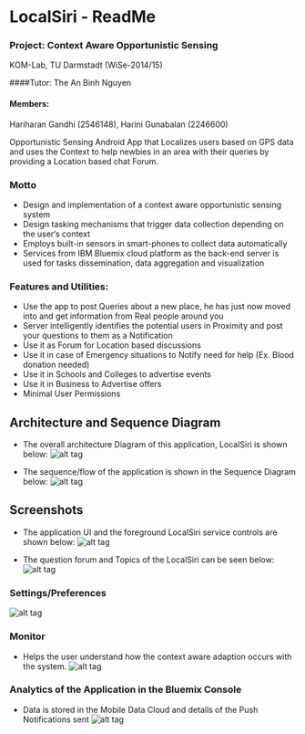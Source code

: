 # LocalSiri - ReadMe #
### Project: Context Aware Opportunistic Sensing 
KOM-Lab, TU Darmstadt (WiSe-2014/15) 

####Tutor:
The An Binh Nguyen

#### Members: 
Hariharan Gandhi (2546148), Harini Gunabalan (2246600)

Opportunistic Sensing Android App that Localizes users based on GPS data and uses the Context to help newbies in an area with their queries by providing a Location based chat Forum.

### Motto ###

* Design and implementation of a context aware opportunistic sensing system
* Design tasking mechanisms that trigger data collection depending on the user‘s context
* Employs built-in sensors in smart-phones to collect data automatically
* Services from IBM Bluemix cloud platform as the back-end server is used for tasks dissemination, data aggregation and visualization

### Features and Utilities:
* Use the app to post Queries about a new place, he has just now moved into and get information from Real people around you
* Server intelligently identifies the potential users in Proximity and post your questions to them as a Notification
* Use it as Forum for Location based discussions
* Use it in case of Emergency situations to Notify need for help (Ex. Blood donation needed)
* Use it in Schools and Colleges to advertise events
* Use it in Business to Advertise offers
* Minimal User Permissions

## Architecture and Sequence Diagram
* The overall architecture Diagram of this application, LocalSiri is shown below: 
![alt tag](https://cloud.githubusercontent.com/assets/9555615/8252394/e6857cf8-1685-11e5-8393-a3aa58324af8.jpg)

* The sequence/flow of the application is shown in the Sequence Diagram below:
![alt tag](https://cloud.githubusercontent.com/assets/9555615/8252513/f8a92082-1686-11e5-924d-f0d082308a87.jpg)

## Screenshots
* The application UI and the foreground LocalSiri service controls are shown below:
![alt tag](https://cloud.githubusercontent.com/assets/9555615/8252376/c6e213d4-1685-11e5-92ca-001b38aa9821.png)

* The question forum and Topics of the LocalSiri can be seen below:
![alt tag](https://cloud.githubusercontent.com/assets/9555615/8252379/cb9f33ca-1685-11e5-8de8-3cafa73e3edf.png)

### Settings/Preferences
![alt tag](https://cloud.githubusercontent.com/assets/9555615/8252384/d31e2bb0-1685-11e5-9541-14a441e68cc8.png)

### Monitor
* Helps the user understand how the context aware adaption occurs with the system. 
![alt tag](https://cloud.githubusercontent.com/assets/9555615/8252388/ddb0279a-1685-11e5-9cb0-bccff45870a4.png)

### Analytics of the Application in the Bluemix Console 
* Data is stored in the Mobile Data Cloud and details of the Push Notifications sent
![alt tag](https://cloud.githubusercontent.com/assets/9555615/8252398/f67ed15e-1685-11e5-91e6-a08275f6b931.png)
